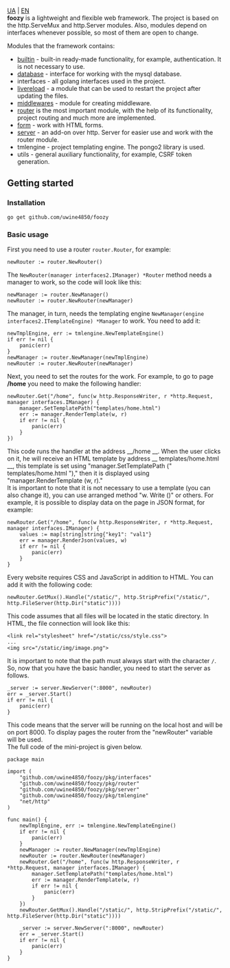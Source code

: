 [UA](https://github.com/uwine4850/foozy/blob/master/docs/ua/ua_readme.md) | [EN](https://github.com/uwine4850/foozy)<br>
__foozy__ is a lightweight and flexible web framework. The project is based on the http.ServeMux and http.Server modules.
Also, modules depend on interfaces whenever possible, so most of them are open to change.

Modules that the framework contains: <br>
* [builtin](https://github.com/uwine4850/foozy/blob/master/docs/en/builtin.md) - built-in ready-made functionality, for example, authentication. It is not necessary to use.
* [database](https://github.com/uwine4850/foozy/blob/master/docs/en/database.md) - interface for working with the mysql database.
* interfaces - all golang interfaces used in the project.
* [livereload](https://github.com/uwine4850/foozy/blob/master/docs/en/livereload.md) - a module that can be used to restart the project after updating the files.
* [middlewares](https://github.com/uwine4850/foozy/blob/master/docs/en/middlewares.md) - module for creating middleware.
* [router](https://github.com/uwine4850/foozy/blob/master/docs/en/router.md) is the most important module, with the help of its functionality, project routing and much more are implemented.
* [form](https://github.com/uwine4850/foozy/blob/master/docs/en/form.md) - work with HTML forms.
* [server](https://github.com/uwine4850/foozy/blob/master/docs/en/server.md) - an add-on over http. Server for easier use and work with the router module.
* tmlengine - project templating engine. The pongo2 library is used.
* utils - general auxiliary functionality, for example, CSRF token generation.
## Getting started

### Installation
```
go get github.com/uwine4850/foozy
```

### Basic usage
First you need to use a router ``router.Router``, for example:
```
newRouter := router.NewRouter()
```
The ``NewRouter(manager interfaces2.IManager) *Router`` method needs a manager to work, so the code will look like this:
```
newManager := router.NewManager()
newRouter := router.NewRouter(newManager)
```
The manager, in turn, needs the templating engine ``NewManager(engine interfaces2.ITemplateEngine) *Manager`` to work.
You need to add it:
```
newTmplEngine, err := tmlengine.NewTemplateEngine()
if err != nil {
    panic(err)
}
newManager := router.NewManager(newTmplEngine)
newRouter := router.NewRouter(newManager)
```
Next, you need to set the routes for the work. For example, to go to page __/home__ you need to make the following handler:
```
newRouter.Get("/home", func(w http.ResponseWriter, r *http.Request, manager interfaces.IManager) {
    manager.SetTemplatePath("templates/home.html")
    err := manager.RenderTemplate(w, r)
    if err != nil {
        panic(err)
    }
})
```
This code runs the handler at the address __/home __. When the user clicks on it, he will receive an HTML template by address
__ templates/home.html __, this template is set using "manager.SetTemplatePath (" templates/home.html ")," then
it is displayed using "manager.RenderTemplate (w, r)." <br>
It is important to note that it is not necessary to use a template (you can also change it), you can use
arranged method "w. Write ()" or others. For example, it is possible to display data on the page in JSON format, for example:
```
newRouter.Get("/home", func(w http.ResponseWriter, r *http.Request, manager interfaces.IManager) {
    values := map[string]string{"key1": "val1"}
    err = manager.RenderJson(values, w)
    if err != nil {
        panic(err)
    }
}
```
Every website requires CSS and JavaScript in addition to HTML. You can add it with the following code:
```
newRouter.GetMux().Handle("/static/", http.StripPrefix("/static/", http.FileServer(http.Dir("static"))))
```
This code assumes that all files will be located in the static directory. In HTML, the file connection will look like this:
```
<link rel="stylesheet" href="/static/css/style.css">
...
<img src="/static/img/image.png">
```
It is important to note that the path must always start with the character ``/``.<br>
So, now that you have the basic handler, you need to start the server as follows.
```
_server := server.NewServer(":8000", newRouter)
err = _server.Start()
if err != nil {
    panic(err)
}
```
This code means that the server will be running on the local host and will be on port 8000. To display pages
the router from the "newRouter" variable will be used. <br>
The full code of the mini-project is given below.
```
package main

import (
    "github.com/uwine4850/foozy/pkg/interfaces"
    "github.com/uwine4850/foozy/pkg/router"
    "github.com/uwine4850/foozy/pkg/server"
    "github.com/uwine4850/foozy/pkg/tmlengine"
    "net/http"
)

func main() {
    newTmplEngine, err := tmlengine.NewTemplateEngine()
    if err != nil {
        panic(err)
    }
    newManager := router.NewManager(newTmplEngine)
    newRouter := router.NewRouter(newManager)
    newRouter.Get("/home", func(w http.ResponseWriter, r *http.Request, manager interfaces.IManager) {
        manager.SetTemplatePath("templates/home.html")
        err := manager.RenderTemplate(w, r)
        if err != nil {
            panic(err)
        }
    })
    newRouter.GetMux().Handle("/static/", http.StripPrefix("/static/", http.FileServer(http.Dir("static"))))
    
    _server := server.NewServer(":8000", newRouter)
    err = _server.Start()
    if err != nil {
        panic(err)
    }
}
```